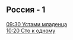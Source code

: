 ## Россия - 1
[09:30   Устами младенца](https://tv.yandex.ru/program/ustami-mladenca-4691004?eventId=153027844)  
[10:20   Сто к одному](https://tv.yandex.ru/program/sto-k-odnomu-4715065?eventId=153027845)  